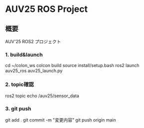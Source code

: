 # AUV25 ROS Project

## 概要
AUV'25 ROS2 プロジェクト

### 1. build&launch

cd ~/colon_ws
colcon build
source install/setup.bash
ros2 launch auv25_ros auv25_launch.py

### 2. topic確認

ros2 topic echo /auv25/sensor_data

### 3. git push

git add .
git commit -m "変更内容"
git push origin main

